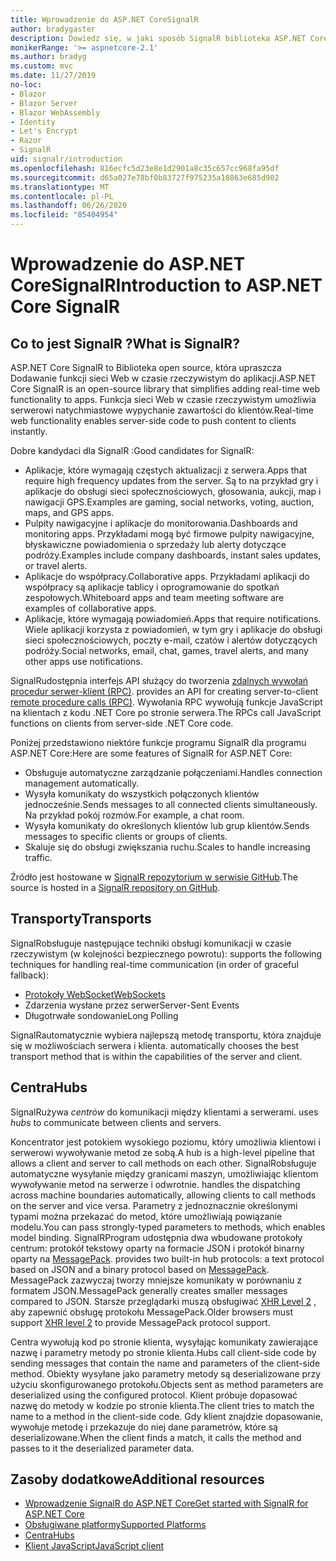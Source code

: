 ```yaml
---
title: Wprowadzenie do ASP.NET CoreSignalR
author: bradygaster
description: Dowiedz się, w jaki sposób SignalR biblioteka ASP.NET Core upraszcza Dodawanie funkcji w czasie rzeczywistym do aplikacji.
monikerRange: '>= aspnetcore-2.1'
ms.author: bradyg
ms.custom: mvc
ms.date: 11/27/2019
no-loc:
- Blazor
- Blazor Server
- Blazor WebAssembly
- Identity
- Let's Encrypt
- Razor
- SignalR
uid: signalr/introduction
ms.openlocfilehash: 816ecfc5d23e8e1d2901a8c35c657cc968fa95df
ms.sourcegitcommit: d65a027e78bf0b83727f975235a18863e685d902
ms.translationtype: MT
ms.contentlocale: pl-PL
ms.lasthandoff: 06/26/2020
ms.locfileid: "85404954"
---
```

# <a name="introduction-to-aspnet-core-signalr"></a><span data-ttu-id="628f7-103">Wprowadzenie do ASP.NET CoreSignalR</span><span class="sxs-lookup"><span data-stu-id="628f7-103">Introduction to ASP.NET Core SignalR</span></span>

## <a name="what-is-signalr"></a><span data-ttu-id="628f7-104">Co to jest SignalR ?</span><span class="sxs-lookup"><span data-stu-id="628f7-104">What is SignalR?</span></span>

<span data-ttu-id="628f7-105">ASP.NET Core SignalR to Biblioteka open source, która upraszcza Dodawanie funkcji sieci Web w czasie rzeczywistym do aplikacji.</span><span class="sxs-lookup"><span data-stu-id="628f7-105">ASP.NET Core SignalR is an open-source library that simplifies adding real-time web functionality to apps.</span></span> <span data-ttu-id="628f7-106">Funkcja sieci Web w czasie rzeczywistym umożliwia serwerowi natychmiastowe wypychanie zawartości do klientów.</span><span class="sxs-lookup"><span data-stu-id="628f7-106">Real-time web functionality enables server-side code to push content to clients instantly.</span></span>

<span data-ttu-id="628f7-107">Dobre kandydaci dla SignalR :</span><span class="sxs-lookup"><span data-stu-id="628f7-107">Good candidates for SignalR:</span></span>

* <span data-ttu-id="628f7-108">Aplikacje, które wymagają częstych aktualizacji z serwera.</span><span class="sxs-lookup"><span data-stu-id="628f7-108">Apps that require high frequency updates from the server.</span></span> <span data-ttu-id="628f7-109">Są to na przykład gry i aplikacje do obsługi sieci społecznościowych, głosowania, aukcji, map i nawigacji GPS.</span><span class="sxs-lookup"><span data-stu-id="628f7-109">Examples are gaming, social networks, voting, auction, maps, and GPS apps.</span></span>
* <span data-ttu-id="628f7-110">Pulpity nawigacyjne i aplikacje do monitorowania.</span><span class="sxs-lookup"><span data-stu-id="628f7-110">Dashboards and monitoring apps.</span></span> <span data-ttu-id="628f7-111">Przykładami mogą być firmowe pulpity nawigacyjne, błyskawiczne powiadomienia o sprzedaży lub alerty dotyczące podróży.</span><span class="sxs-lookup"><span data-stu-id="628f7-111">Examples include company dashboards, instant sales updates, or travel alerts.</span></span>
* <span data-ttu-id="628f7-112">Aplikacje do współpracy.</span><span class="sxs-lookup"><span data-stu-id="628f7-112">Collaborative apps.</span></span> <span data-ttu-id="628f7-113">Przykładami aplikacji do współpracy są aplikacje tablicy i oprogramowanie do spotkań zespołowych.</span><span class="sxs-lookup"><span data-stu-id="628f7-113">Whiteboard apps and team meeting software are examples of collaborative apps.</span></span>
* <span data-ttu-id="628f7-114">Aplikacje, które wymagają powiadomień.</span><span class="sxs-lookup"><span data-stu-id="628f7-114">Apps that require notifications.</span></span> <span data-ttu-id="628f7-115">Wiele aplikacji korzysta z powiadomień, w tym gry i aplikacje do obsługi sieci społecznościowych, poczty e-mail, czatów i alertów dotyczących podróży.</span><span class="sxs-lookup"><span data-stu-id="628f7-115">Social networks, email, chat, games, travel alerts, and many other apps use notifications.</span></span>

SignalR<span data-ttu-id="628f7-116">udostępnia interfejs API służący do tworzenia [zdalnych wywołań procedur serwer-klient (RPC)](https://wikipedia.org/wiki/Remote_procedure_call).</span><span class="sxs-lookup"><span data-stu-id="628f7-116"> provides an API for creating server-to-client [remote procedure calls (RPC)](https://wikipedia.org/wiki/Remote_procedure_call).</span></span> <span data-ttu-id="628f7-117">Wywołania RPC wywołują funkcje JavaScript na klientach z kodu .NET Core po stronie serwera.</span><span class="sxs-lookup"><span data-stu-id="628f7-117">The RPCs call JavaScript functions on clients from server-side .NET Core code.</span></span>

<span data-ttu-id="628f7-118">Poniżej przedstawiono niektóre funkcje programu SignalR dla programu ASP.NET Core:</span><span class="sxs-lookup"><span data-stu-id="628f7-118">Here are some features of SignalR for ASP.NET Core:</span></span>

* <span data-ttu-id="628f7-119">Obsługuje automatyczne zarządzanie połączeniami.</span><span class="sxs-lookup"><span data-stu-id="628f7-119">Handles connection management automatically.</span></span>
* <span data-ttu-id="628f7-120">Wysyła komunikaty do wszystkich połączonych klientów jednocześnie.</span><span class="sxs-lookup"><span data-stu-id="628f7-120">Sends messages to all connected clients simultaneously.</span></span> <span data-ttu-id="628f7-121">Na przykład pokój rozmów.</span><span class="sxs-lookup"><span data-stu-id="628f7-121">For example, a chat room.</span></span>
* <span data-ttu-id="628f7-122">Wysyła komunikaty do określonych klientów lub grup klientów.</span><span class="sxs-lookup"><span data-stu-id="628f7-122">Sends messages to specific clients or groups of clients.</span></span>
* <span data-ttu-id="628f7-123">Skaluje się do obsługi zwiększania ruchu.</span><span class="sxs-lookup"><span data-stu-id="628f7-123">Scales to handle increasing traffic.</span></span>

<span data-ttu-id="628f7-124">Źródło jest hostowane w [ SignalR repozytorium w serwisie GitHub](https://github.com/dotnet/AspNetCore/tree/master/src/SignalR).</span><span class="sxs-lookup"><span data-stu-id="628f7-124">The source is hosted in a [SignalR repository on GitHub](https://github.com/dotnet/AspNetCore/tree/master/src/SignalR).</span></span>

## <a name="transports"></a><span data-ttu-id="628f7-125">Transporty</span><span class="sxs-lookup"><span data-stu-id="628f7-125">Transports</span></span>

SignalR<span data-ttu-id="628f7-126">obsługuje następujące techniki obsługi komunikacji w czasie rzeczywistym (w kolejności bezpiecznego powrotu):</span><span class="sxs-lookup"><span data-stu-id="628f7-126"> supports the following techniques for handling real-time communication (in order of graceful fallback):</span></span>

* [<span data-ttu-id="628f7-127">Protokoły WebSocket</span><span class="sxs-lookup"><span data-stu-id="628f7-127">WebSockets</span></span>](https://tools.ietf.org/html/rfc7118)
* <span data-ttu-id="628f7-128">Zdarzenia wysłane przez serwer</span><span class="sxs-lookup"><span data-stu-id="628f7-128">Server-Sent Events</span></span>
* <span data-ttu-id="628f7-129">Długotrwałe sondowanie</span><span class="sxs-lookup"><span data-stu-id="628f7-129">Long Polling</span></span>

SignalR<span data-ttu-id="628f7-130">automatycznie wybiera najlepszą metodę transportu, która znajduje się w możliwościach serwera i klienta.</span><span class="sxs-lookup"><span data-stu-id="628f7-130"> automatically chooses the best transport method that is within the capabilities of the server and client.</span></span>

## <a name="hubs"></a><span data-ttu-id="628f7-131">Centra</span><span class="sxs-lookup"><span data-stu-id="628f7-131">Hubs</span></span>

SignalR<span data-ttu-id="628f7-132">używa *centrów* do komunikacji między klientami a serwerami.</span><span class="sxs-lookup"><span data-stu-id="628f7-132"> uses *hubs* to communicate between clients and servers.</span></span>

<span data-ttu-id="628f7-133">Koncentrator jest potokiem wysokiego poziomu, który umożliwia klientowi i serwerowi wywoływanie metod ze sobą.</span><span class="sxs-lookup"><span data-stu-id="628f7-133">A hub is a high-level pipeline that allows a client and server to call methods on each other.</span></span> SignalR<span data-ttu-id="628f7-134">obsługuje automatyczne wysyłanie między granicami maszyn, umożliwiając klientom wywoływanie metod na serwerze i odwrotnie.</span><span class="sxs-lookup"><span data-stu-id="628f7-134"> handles the dispatching across machine boundaries automatically, allowing clients to call methods on the server and vice versa.</span></span> <span data-ttu-id="628f7-135">Parametry z jednoznacznie określonymi typami można przekazać do metod, które umożliwiają powiązanie modelu.</span><span class="sxs-lookup"><span data-stu-id="628f7-135">You can pass strongly-typed parameters to methods, which enables model binding.</span></span> SignalR<span data-ttu-id="628f7-136">Program udostępnia dwa wbudowane protokoły centrum: protokół tekstowy oparty na formacie JSON i protokół binarny oparty na [MessagePack](https://msgpack.org/).</span><span class="sxs-lookup"><span data-stu-id="628f7-136"> provides two built-in hub protocols: a text protocol based on JSON and a binary protocol based on [MessagePack](https://msgpack.org/).</span></span>  <span data-ttu-id="628f7-137">MessagePack zazwyczaj tworzy mniejsze komunikaty w porównaniu z formatem JSON.</span><span class="sxs-lookup"><span data-stu-id="628f7-137">MessagePack generally creates smaller messages compared to JSON.</span></span> <span data-ttu-id="628f7-138">Starsze przeglądarki muszą obsługiwać [XHR Level 2](https://caniuse.com/#feat=xhr2) , aby zapewnić obsługę protokołu MessagePack.</span><span class="sxs-lookup"><span data-stu-id="628f7-138">Older browsers must support [XHR level 2](https://caniuse.com/#feat=xhr2) to provide MessagePack protocol support.</span></span>

<span data-ttu-id="628f7-139">Centra wywołują kod po stronie klienta, wysyłając komunikaty zawierające nazwę i parametry metody po stronie klienta.</span><span class="sxs-lookup"><span data-stu-id="628f7-139">Hubs call client-side code by sending messages that contain the name and parameters of the client-side method.</span></span> <span data-ttu-id="628f7-140">Obiekty wysyłane jako parametry metody są deserializowane przy użyciu skonfigurowanego protokołu.</span><span class="sxs-lookup"><span data-stu-id="628f7-140">Objects sent as method parameters are deserialized using the configured protocol.</span></span> <span data-ttu-id="628f7-141">Klient próbuje dopasować nazwę do metody w kodzie po stronie klienta.</span><span class="sxs-lookup"><span data-stu-id="628f7-141">The client tries to match the name to a method in the client-side code.</span></span> <span data-ttu-id="628f7-142">Gdy klient znajdzie dopasowanie, wywołuje metodę i przekazuje do niej dane parametrów, które są deserializowane.</span><span class="sxs-lookup"><span data-stu-id="628f7-142">When the client finds a match, it calls the method and passes to it the deserialized parameter data.</span></span>

## <a name="additional-resources"></a><span data-ttu-id="628f7-143">Zasoby dodatkowe</span><span class="sxs-lookup"><span data-stu-id="628f7-143">Additional resources</span></span>

* <span data-ttu-id="628f7-144">[Wprowadzenie SignalR do ASP.NET Core](xref:tutorials/signalr)</span><span class="sxs-lookup"><span data-stu-id="628f7-144">[Get started with SignalR for ASP.NET Core](xref:tutorials/signalr)</span></span>
* [<span data-ttu-id="628f7-145">Obsługiwane platformy</span><span class="sxs-lookup"><span data-stu-id="628f7-145">Supported Platforms</span></span>](xref:signalr/supported-platforms)
* [<span data-ttu-id="628f7-146">Centra</span><span class="sxs-lookup"><span data-stu-id="628f7-146">Hubs</span></span>](xref:signalr/hubs)
* [<span data-ttu-id="628f7-147">Klient JavaScript</span><span class="sxs-lookup"><span data-stu-id="628f7-147">JavaScript client</span></span>](xref:signalr/javascript-client)
